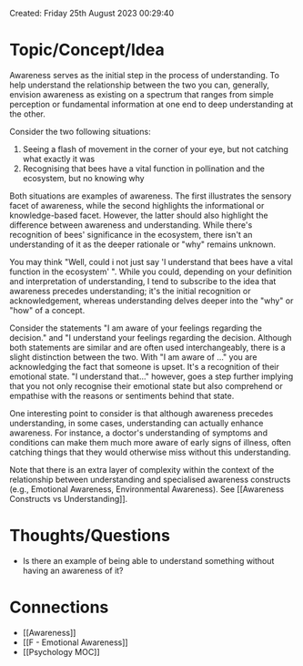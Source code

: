 ---
---

Created: Friday 25th August 2023 00:29:40
# Topic/Concept/Idea

Awareness serves as the initial step in the process of understanding. To help understand the relationship between the two you can, generally, envision awareness as existing on a spectrum that ranges from simple perception or fundamental information at one end to deep understanding at the other.

Consider the two following situations:

1. Seeing a flash of movement in the corner of your eye, but not catching what exactly it was
2. Recognising that bees have a vital function in pollination and the ecosystem, but no knowing why

Both situations are examples of awareness. The first illustrates the sensory facet of awareness, while the second highlights the informational or knowledge-based facet. However, the latter should also highlight the difference between awareness and understanding. While there's recognition of bees' significance in the ecosystem, there isn't an understanding of it as the deeper rationale or "why" remains unknown.

You may think "Well, could i not just say 'I understand that bees have a vital function in the ecosystem' ". While you could, depending on your definition and interpretation of understanding, I tend to subscribe to the idea that awareness precedes understanding; it's the initial recognition or acknowledgement, whereas understanding delves deeper into the "why" or "how" of a concept. 

Consider the statements "I am aware of your feelings regarding the decision." and "I understand your feelings regarding the decision. Although both statements are similar and are often used interchangeably, there is a slight distinction between the two. With "I am aware of ..."  you are acknowledging the fact that someone is upset. It's a recognition of their emotional state. "I understand that..." however,  goes a step further implying that you not only recognise their emotional state but also comprehend or empathise with the reasons or sentiments behind that state. 

One interesting point to consider is that although awareness precedes understanding, in some cases, understanding can actually enhance awareness. For instance, a doctor's understanding of symptoms and conditions can make them much more aware of early signs of illness, often catching things that they would otherwise miss without this understanding.

Note that there is an extra layer of complexity within the context of the relationship between understanding and specialised awareness constructs (e.g., Emotional Awareness, Environmental Awareness). See [[Awareness Constructs vs Understanding]].

# Thoughts/Questions

- Is there an example of being able to understand something without having an awareness of it?

# Connections

- [[Awareness]]
- [[F - Emotional Awareness]]
- [[Psychology MOC]]